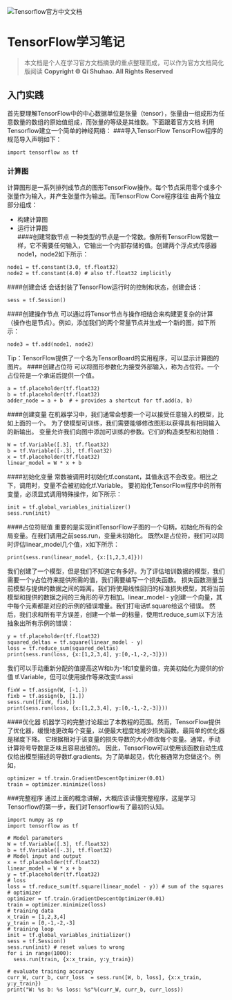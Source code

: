 ![Tensorflow官方中文文档](http://cwiki.apachecn.org/display/TensorFlow)
# TensorFlow学习笔记
> 本文档是个人在学习官方文档摘录的重点整理而成，可以作为官方文档简化版阅读
> **Copyright © Qi Shuhao. All Rights Reserved**
## 入门实践
首先要理解TensorFlow中的中心数据单位是张量（tensor），张量由一组成形为任意数量的数组的原始值组成，而张量的等级是其维数。下面跟着官方文档
利用Tensorflow建立一个简单的神经网络：
###导入TensorFlow
TensorFlow程序的规范导入声明如下：
```
import tensorflow as tf
```
### 计算图 
计算图形是一系列排列成节点的图形TensorFlow操作。每个节点采用零个或多个张量作为输入，并产生张量作为输出。而TensorFlow Core程序往往
由两个独立部分组成：<br>
* 构建计算图
* 运行计算图<br>
####创建常数节点
一种类型的节点是一个常数。像所有TensorFlow常数一样，它不需要任何输入，它输出一个内部存储的值。创建两个浮点式传感器node1，node2如下所示：
```
node1 = tf.constant(3.0, tf.float32)
node2 = tf.constant(4.0) # also tf.float32 implicitly
```
####创建会话
会话封装了TensorFlow运行时的控制和状态，创建会话：
```
sess = tf.Session()
```
####创建操作节点
可以通过将Tensor节点与操作相结合来构建更复杂的计算（操作也是节点）。例如，添加我们的两个常量节点并生成一个新的图，如下所示：
```
node3 = tf.add(node1, node2)
```
Tip：TensorFlow提供了一个名为TensorBoard的实用程序，可以显示计算图的图片。
####创建占位符
可以将图形参数化为接受外部输入，称为占位符。一个占位符是一个承诺后提供一个值。
```
a = tf.placeholder(tf.float32)
b = tf.placeholder(tf.float32)
adder_node = a + b  # + provides a shortcut for tf.add(a, b)
```
####创建变量
在机器学习中，我们通常会想要一个可以接受任意输入的模型，比如上面的一个。
为了使模型可训练，我们需要能够修改图形以获得具有相同输入的新输出。 变量允许我们向图中添加可训练的参数。它们的构造类型和初始值：
```
W = tf.Variable([.3], tf.float32)
b = tf.Variable([-.3], tf.float32)
x = tf.placeholder(tf.float32)
linear_model = W * x + b
```
####初始化变量
常数被调用时初始化tf.constant，其值永远不会改变。相比之下，调用时，变量不会被初始化tf.Variable。
要初始化TensorFlow程序中的所有变量，必须显式调用特殊操作，如下所示：
```
init = tf.global_variables_initializer()
sess.run(init)
```
####占位符赋值
重要的是实现initTensorFlow子图的一个句柄，初始化所有的全局变量。在我们调用之前sess.run，变量未初始化。
既然x是占位符，我们可以同时评估linear_model几个值，x如下所示：
```
print(sess.run(linear_model, {x:[1,2,3,4]}))
```
我们创建了一个模型，但是我们不知道它有多好。为了评估培训数据的模型，我们需要一个y占位符来提供所需的值，我们需要编写一个损失函数。
损失函数测量当前模型与提供的数据之间的距离。我们将使用线性回归的标准损失模型，其将当前模型和提供的数据之间的三角形的平方相加。linear_model - y创建一个向量，其中每个元素都是对应的示例的错误增量。我们打电话tf.square给这个错误。
然后，我们求和所有平方误差，创建一个单一的标量，使用tf.reduce_sum以下方法抽象出所有示例的错误：
```
y = tf.placeholder(tf.float32)
squared_deltas = tf.square(linear_model - y)
loss = tf.reduce_sum(squared_deltas)
print(sess.run(loss, {x:[1,2,3,4], y:[0,-1,-2,-3]}))
```
我们可以手动重新分配的值提高这W和b为-1和1变量的值，完美初始化为提供的价值 tf.Variable，但可以使用操作等来改变tf.assi
```
fixW = tf.assign(W, [-1.])
fixb = tf.assign(b, [1.])
sess.run([fixW, fixb])
print(sess.run(loss, {x:[1,2,3,4], y:[0,-1,-2,-3]}))
```
####优化器
机器学习的完整讨论超出了本教程的范围。然而，TensorFlow提供了优化器，缓慢地更改每个变量，以便最大程度地减少损失函数。最简单的优化器是梯度下降。
它根据相对于该变量的损失导数的大小修改每个变量。通常，手动计算符号导数是乏味且容易出错的。
因此，TensorFlow可以使用该函数自动生成仅给出模型描述的导数tf.gradients。为了简单起见，优化器通常为您做这个。例如，
```
optimizer = tf.train.GradientDescentOptimizer(0.01)
train = optimizer.minimize(loss)
```
###完整程序
通过上面的概念讲解，大概应该读懂完整程序，这是学习Tensorflow的第一步，我们对Tensorflow有了最初的认知。
```
import numpy as np
import tensorflow as tf
 
# Model parameters
W = tf.Variable([.3], tf.float32)
b = tf.Variable([-.3], tf.float32)
# Model input and output
x = tf.placeholder(tf.float32)
linear_model = W * x + b
y = tf.placeholder(tf.float32)
# loss
loss = tf.reduce_sum(tf.square(linear_model - y)) # sum of the squares
# optimizer
optimizer = tf.train.GradientDescentOptimizer(0.01)
train = optimizer.minimize(loss)
# training data
x_train = [1,2,3,4]
y_train = [0,-1,-2,-3]
# training loop
init = tf.global_variables_initializer()
sess = tf.Session()
sess.run(init) # reset values to wrong
for i in range(1000):
  sess.run(train, {x:x_train, y:y_train})
 
# evaluate training accuracy
curr_W, curr_b, curr_loss  = sess.run([W, b, loss], {x:x_train, y:y_train})
print("W: %s b: %s loss: %s"%(curr_W, curr_b, curr_loss))
```
